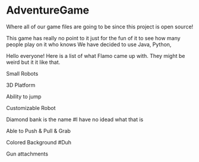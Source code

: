 AdventureGame
=============

Where all of our game files are going to be since this project is open source!

This game has really no point to it just for the fun of it to see how many people play on it who knows
We have decided to use Java, Python,

Hello everyone! Here is a list of what Flamo came up with. They might be weird but it it like that.

Small Robots 

3D Platform

Ability to jump

Customizable Robot

Diamond bank is the name #I have no idead what that is 

Able to Push & Pull & Grab 

Colored Background #Duh

Gun attachments

